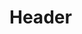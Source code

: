 <!-- TITLE: General Basic Concepts -->
<!-- SUBTITLE: A quick summary of General Basic Concepts -->

# Header